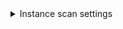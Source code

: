 <details><summary>Instance scan settings</summary>

The following settings apply to Security steps where the `scan_type` is `instance`.

* `instance_identifier` (required)
* `instance_environment` (required)
* `instance_domain`
* `instance_path`
* `instance_protocol`
* `instance_port`
* `instance_username` The username for authenticating with the external scanner.
* `instance_password` You should create a Harness text secret with your encrypted password and reference the secret using the format `<+secrets.getValue("project.container-access-id")>`. For more information, go to [Add and reference text secrets](/docs/platform/Secrets/add-use-text-secrets).
<!-- * `instance_type` = `website` -->

</details>